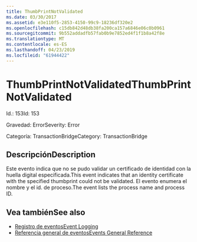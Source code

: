 ```yaml
---
title: ThumbPrintNotValidated
ms.date: 03/30/2017
ms.assetid: e3e110f5-2853-4150-99c9-18236df320e2
ms.openlocfilehash: c15db842d48db38fa200ca157a6846e06c0b0961
ms.sourcegitcommit: 9b552addadfb57fab0b9e7852ed4f1f1b8a42f8e
ms.translationtype: MT
ms.contentlocale: es-ES
ms.lasthandoff: 04/23/2019
ms.locfileid: "61944422"
---
```

# <a name="thumbprintnotvalidated"></a><span data-ttu-id="1c14b-102">ThumbPrintNotValidated</span><span class="sxs-lookup"><span data-stu-id="1c14b-102">ThumbPrintNotValidated</span></span>
<span data-ttu-id="1c14b-103">Id.: 153</span><span class="sxs-lookup"><span data-stu-id="1c14b-103">Id: 153</span></span>  
  
 <span data-ttu-id="1c14b-104">Gravedad: Error</span><span class="sxs-lookup"><span data-stu-id="1c14b-104">Severity: Error</span></span>  
  
 <span data-ttu-id="1c14b-105">Categoría: TransactionBridge</span><span class="sxs-lookup"><span data-stu-id="1c14b-105">Category: TransactionBridge</span></span>  
  
## <a name="description"></a><span data-ttu-id="1c14b-106">Descripción</span><span class="sxs-lookup"><span data-stu-id="1c14b-106">Description</span></span>  
 <span data-ttu-id="1c14b-107">Este evento indica que no se pudo validar un certificado de identidad con la huella digital especificada.</span><span class="sxs-lookup"><span data-stu-id="1c14b-107">This event indicates that an identity certificate with the specified thumbprint could not be validated.</span></span> <span data-ttu-id="1c14b-108">El evento enumera el nombre y el id. de proceso.</span><span class="sxs-lookup"><span data-stu-id="1c14b-108">The event lists the process name and process ID.</span></span>  
  
## <a name="see-also"></a><span data-ttu-id="1c14b-109">Vea también</span><span class="sxs-lookup"><span data-stu-id="1c14b-109">See also</span></span>

- [<span data-ttu-id="1c14b-110">Registro de eventos</span><span class="sxs-lookup"><span data-stu-id="1c14b-110">Event Logging</span></span>](../../../../../docs/framework/wcf/diagnostics/event-logging/index.md)
- [<span data-ttu-id="1c14b-111">Referencia general de eventos</span><span class="sxs-lookup"><span data-stu-id="1c14b-111">Events General Reference</span></span>](../../../../../docs/framework/wcf/diagnostics/event-logging/events-general-reference.md)
